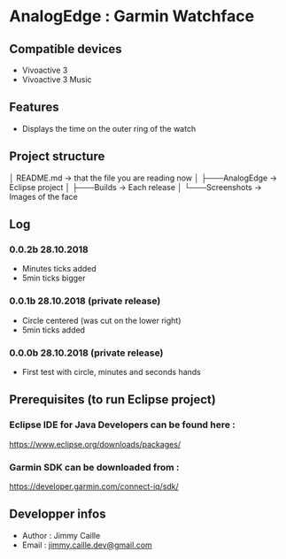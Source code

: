 # AnalogEdge : Garmin Watchface

## Compatible devices
* Vivoactive 3
* Vivoactive 3 Music

## Features
* Displays the time on the outer ring of the watch

## Project structure
│   README.md      -> that the file you are reading now
│
├───AnalogEdge     -> Eclipse project
│
├───Builds         -> Each release
│
└───Screenshots    -> Images of the face

## Log
### 0.0.2b 28.10.2018
* Minutes ticks added
* 5min ticks bigger

### 0.0.1b 28.10.2018 (private release) 
* Circle centered (was cut on the lower right)
* 5min ticks added

### 0.0.0b 28.10.2018 (private release)
* First test with circle, minutes and seconds hands

## Prerequisites (to run Eclipse project)
### Eclipse IDE for Java Developers can be found here :
https://www.eclipse.org/downloads/packages/
### Garmin SDK can be downloaded from :
https://developer.garmin.com/connect-iq/sdk/

## Developper infos
- Author : Jimmy Caille
- Email  : jimmy.caille.dev@gmail.com
